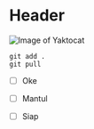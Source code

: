 # Header

![Image of Yaktocat](https://octodex.github.com/images/yaktocat.png)

```
git add .
git pull
```

- [ ] Oke 
- [ ] Mantul
- [ ] Siap


